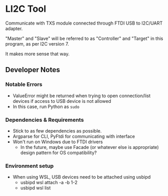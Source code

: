 LI2C Tool
=========
Communicate with TXS module connected through FTDI USB to I2C/UART adapter.

"Master" and "Slave" will be referred to as "Controller" and "Target" in this program, as per I2C version 7.

It makes more sense that way.


Developer Notes
---------------
### Notable Errors
- ValueError might be returned when trying to open connection/list devices 
    if access to USB device is not allowed
- In this case, run Python as `sudo`

### Dependencies & Requirements
- Stick to as few dependencies as possible. 
- Argparse for CLI, PyFtdi for communicating with interface
- Won't run on Windows due to FTDI drivers
    - In the future, maybe use Facade (or whatever else is appropriate) 
        design pattern for OS compatibility?

### Environment setup
- When using WSL, USB devices need to be attached using usbipd
  - usbipd wsl attach -a -b 1-2
  - usbipd wsl list